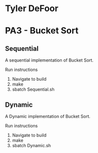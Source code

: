 # Tyler DeFoor
# PA3 - Bucket Sort

## Sequential
A sequential implementation of Bucket Sort. 

Run instructions
1. Navigate to build
2. make
3. sbatch Sequential.sh

## Dynamic
A Dynamic implementation of Bucket Sort. 

Run instructions
1. Navigate to build
2. make
3. sbatch Dynamic.sh